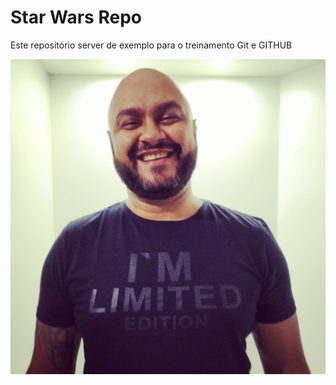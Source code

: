 # Star Wars Repo

Este repositório server de exemplo para o treinamento Git e GITHUB

![TIE Fighter](misael.jpg)

